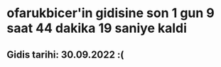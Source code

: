 # ofarukbicer'in gidisine son 1 gun 9 saat 44 dakika 19 saniye kaldi

## Gidis tarihi: 30.09.2022 :(
